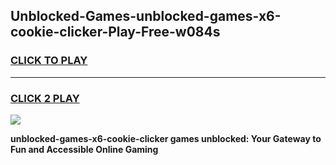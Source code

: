 
## Unblocked-Games-unblocked-games-x6-cookie-clicker-Play-Free-w084s
<h3>
<a href="https://premium76.site?title=unblocked-games-x6-cookie-clicker&ref=17A">CLICK TO PLAY</a></h3>
<hr>

<h3>
<a href="https://premium76.site?title=unblocked-games-x6-cookie-clicker&ref=17A">CLICK 2 PLAY</a>
  
</h3>

<a href="https://premium76.site?title=unblocked-games-x6-cookie-clicker&ref=17A"><img src="https://clearcache.store/games.png"></a>


**unblocked-games-x6-cookie-clicker games unblocked: Your Gateway to Fun and Accessible Online Gaming**
